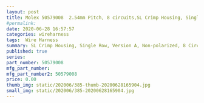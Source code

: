 ```yaml
---
layout: post
title: Molex 50579008  2.54mm Pitch, 8 circuits,SL Crimp Housing, Single Row, 
#permalink: 
date: 2020-06-28 16:57:57
categories: wireharness
tags:  Wire Harness
summary: SL Crimp Housing, Single Row, Version A, Non-polarized, 8 Circuits, Black
published: true 
series: 
part_number: 50579008
mfg_part_number: 
mfg_part_number2: 50579008
price: 0.00
thumb_img: static/202006/385-thumb-20200628165904.jpg
small_img: static/202006/385-20200628165904.jpg
---
```



